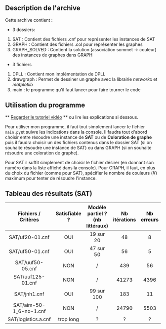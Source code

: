 ## Description de l'archive
Cette archive contient :

- 3 dossiers:
 1. SAT : Contient des fichiers .cnf pour représenter les instances de SAT
 2. GRAPH : Contient des fichiers .col pour représenter les graphes
 3. GRAPH_SOLVED : Contient la solution (association sommet -> couleur) des instances de graphes dans GRAPH
- 3 fichiers
 1. DPLL : Contient mon implémentation de DPLL
 2. drawgraph : Permet de dessiner un graphe avec la librairie *networkx* et *matplotlib*
 3. main : le programme qu'il faut lancer pour faire tourner le code

## Utilisation du programme

** [Regarder le tutoriel vidéo](youtube.com) ** ou lire les explications si dessous. 

Pour utiliser mon programme, il faut tout simplement lancer le fichier `main.py`et suivre les indications dans la console. Il faudra tout d'abord choisir entre résoudre une instance de **SAT** ou de **Coloration de graphe** puis il faudra choisir un des fichiers contenus dans le dossier SAT (si on souhaite résoudre une instance de SAT) ou dans GRAPH (si on souhaite résoudre une coloration de graphe). 

Pour SAT il suffit simplement de choisir le fichier désirer (en donnant son numéro dans la liste affiché dans la console). 
Pour GRAPH, il faut, en plus du choix du fichier (comme pour SAT), spécifier le nombre de couleurs (*K*) maximum pour tenter de résoudre l'instance.



## Tableau des résultats (SAT)

|   Fichiers / Critères   | Satisfiable ? | Modèle partiel ?  (nb littéraux) | Nb itérations | Nb erreurs | Nb C.U propagées | Temps de calcul |
|:-----------------------:|:-------------:|:--------------------------------:|:-------------:|:----------:|:----------------:|:---------------:|
|     SAT/uf20-01.cnf     |      OUI      |             19 sur 20            |       48      |      8     |        61        |      0.01s      |
|     SAT/uf50-01.cnf     |      OUI      |             47 sur 50            |       56      |      5     |        112       |      0.05s      |
|     SAT/uuf50-05.cnf    |      NON      |                 /                |      439      |     56     |       1018       |      0.57s      |
|    SAT/uuf125-01.cnf    |      NON      |                 /                |     41273     |    4396    |      128757      |     149.18s     |
|       SAT/jnh1.cnf      |      OUI      |            99 sur 100            |      183      |     11     |        393       |      2.61s      |
| SAT/aim-50-1_6-no-1.cnf |      NON      |                 /                |     24790     |    5503    |       17021      |      8.32s      |
|   SAT/logistics.a.cnf   |   trop long   |                 ?                |       ?       |      ?     |         ?        |        ?        |


